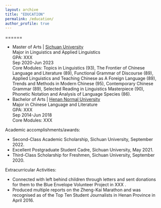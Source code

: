```yaml
---
layout: archive
title: "EDUCATION"
permalink: /education/
author_profile: true
---
```


======
* Master of Arts | [Sichuan University](https://www.scu.edu.cn/)                                            
Major in Linguistics and Applied Linguistics   
GPA: XXX   
Sep 2020-Jun 2023                                                                                                                                    
Core Modules: Topics in Linguistics (93), The Frontier of Chinese Language and Literature (89), Functional Grammar of Discourse (89), Applied Linguistics and Teaching Chinese as A Foreign Language (89), Trends and Methods in Modern Chinese (95), Contemporary Chinese Grammar (89), Selected Reading in Linguistics Masterpiece (90), Phonetic Notation and Analysis of Language Species (86).   
* Bachelor of Arts | [Henan Normal University](https://www.htu.edu.cn/)  
Major in Chinese Language and Literature                                                                                                
GPA: XXX                        
Sep 2014-Jun 2018                                                                                                                       
Core Modules: XXX

Academic accomplishments/awards:                             
*	Second-Class Academic Scholarship, Sichuan University, September 2022.                   
*	Excellent Postgraduate Student Cadre, Sichuan University, May 2021.                  
*	Third-Class Scholarship for Freshmen, Sichuan University, September 2020.            

Extracurricular Activities:                    
*	Connected with left behind children through letters and sent donations for them to the Blue Envelope Volunteer Project in XXX .              
*	Produced multiple reports on the Zheng-Kai Marathon and was recognised as of the Top Ten Student Journalists in Henan Province in April 2016. 
